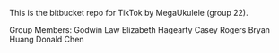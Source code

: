 This is the bitbucket repo for TikTok by MegaUkulele (group 22).

Group Members:
Godwin Law
Elizabeth Hagearty
Casey Rogers
Bryan Huang
Donald Chen

